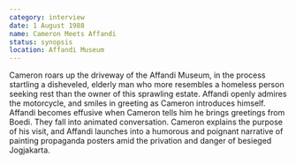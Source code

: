 ```yaml
---
category: interview
date: 1 August 1988
name: Cameron Meets Affandi
status: synopsis
location: Affandi Museum
---
```

Cameron roars up the driveway of the Affandi Museum, in the process startling a
disheveled, elderly man who more resembles a homeless person seeking rest than the owner of this sprawling estate. Affandi openly admires the motorcycle, and smiles in greeting as Cameron introduces himself. Affandi becomes effusive
when Cameron tells him he brings greetings from Boedi. They fall into animated
conversation. Cameron explains the purpose of his visit, and Affandi
launches into a humorous and poignant narrative of painting propaganda
posters amid the privation and danger of besieged Jogjakarta. 